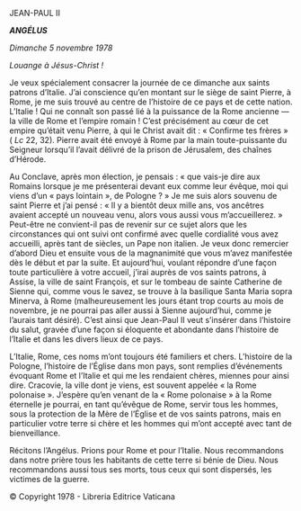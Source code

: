 JEAN-PAUL II

***ANGÉLUS***

*Dimanche 5 novembre 1978*

*Louange à Jésus-Christ !*

Je veux spécialement consacrer la journée de ce dimanche aux saints patrons d’Italie. J’ai conscience qu’en montant sur le siège de saint Pierre, à Rome, je me suis trouvé au centre de l’histoire de ce pays et de cette nation. L’Italie ! Qui ne connaît son passé lié à la puissance de la Rome ancienne — la ville de Rome et l’empire romain ! C’est précisément au cœur de cet empire qu’était venu Pierre, à qui le Christ avait dit : « Confirme tes frères » ( *Lc* 22, 32). Pierre avait été envoyé à Rome par la main toute-puissante du Seigneur lorsqu’il l’avait délivré de la prison de Jérusalem, des chaînes d’Hérode.

Au Conclave, après mon élection, je pensais : « que vais-je dire aux Romains lorsque je me présenterai devant eux comme leur évêque, moi qui viens d’un « pays lointain », de Pologne ? » Je me suis alors souvenu de saint Pierre et j’ai pensé : « Il y a bientôt deux mille ans, vos ancêtres avaient accepté un nouveau venu, alors vous aussi vous m’accueillerez. » Peut-être ne convient-il pas de revenir sur ce sujet alors que les circonstances qui ont suivi ont confirmé avec quelle cordialité vous avez accueilli, après tant de siècles, un Pape non italien. Je veux donc remercier d’abord Dieu et ensuite vous de la magnanimité que vous m’avez manifestée dès le début et par la suite. Et aujourd’hui, voulant répondre d’une façon toute particulière à votre accueil, j’irai auprès de vos saints patrons, à Assise, la ville de saint François, et sur le tombeau de sainte Catherine de Sienne qui, comme vous le savez, se trouve à la basilique Santa Maria sopra Minerva, à Rome (malheureusement les jours étant trop courts au mois de novembre, je ne pourrai pas aller aussi à Sienne aujourd’hui, comme je l’aurais tant désiré). C’est ainsi que Jean-Paul II veut s’insérer dans l’histoire du salut, gravée d’une façon si éloquente et abondante dans l’histoire de l’Italie et dans les divers lieux de ce pays.

L’Italie, Rome, ces noms m’ont toujours été familiers et chers. L’histoire de la Pologne, l’histoire de l’Église dans mon pays, sont remplies d’événements évoquant Rome et l’Italie et qui me les rendaient chères, miennes pour ainsi dire. Cracovie, la ville dont je viens, est souvent appelée « la Rome polonaise ». J’espère qu’en venant de la « Rome polonaise » à la Rome éternelle je pourrai, en tant qu’évêque de Rome, servir tous les hommes, sous la protection de la Mère de l’Église et de vos saints patrons, mais en particulier votre terre si chère et les hommes qui m’ont accepté avec tant de bienveillance.

Récitons l’Angélus. Prions pour Rome et pour l’Italie. Nous recommandons dans notre prière tous les habitants de cette terre si bénie de Dieu. Nous recommandons aussi tous ses morts, tous ceux qui sont dispersés, les victimes de la guerre.

© Copyright 1978 - Libreria Editrice Vaticana
